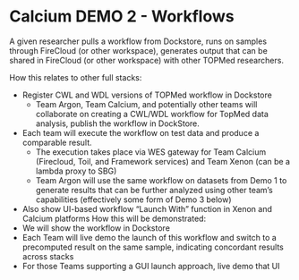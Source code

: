 # Calcium DEMO 2 - Workflows

A given researcher pulls a workflow from Dockstore, runs on samples
through FireCloud (or other workspace), generates output that can be
shared in FireCloud (or other workspace) with other TOPMed
researchers.

How this relates to other full stacks:
*	Register CWL and WDL versions of TOPMed workflow in Dockstore
	* Team Argon, Team Calcium, and potentially other teams will collaborate on creating a CWL/WDL workflow for TopMed data analysis, publish the workflow in DockStore.  
*	Each team will execute the workflow on test data and produce a comparable result.
    *	The execution takes place via WES gateway for Team Calcium (Firecloud, Toil, and Framework services) and Team Xenon (can be a lambda proxy to SBG)
	* Team Argon will use the same workflow on datasets from Demo 1 to generate results that can be further analyzed using other team’s capabilities (effectively some form of Demo 3 below)
*	Also show UI-based workflow “Launch With” function in Xenon and Calcium platforms
How this will be demonstrated:
*	We will show the workflow in Dockstore
*	Each Team will live demo the launch of this workflow and switch to a precomputed result on the same sample, indicating concordant results across stacks
*	For those Teams supporting a GUI launch approach, live demo that UI

